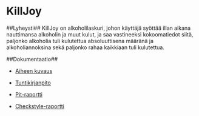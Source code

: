 # KillJoy

##Lyheysti##
KillJoy on alkoholilaskuri, johon käyttäjä syöttää illan aikana nauttimansa alkoholin ja muut kulut, ja saa vastineeksi kokoomatiedot siitä, paljonko alkoholia tuli kulutettua absoluuttisena määränä ja alkoholiannoksina sekä paljonko rahaa kaikkiaan tuli kulutettua. 

##Dokumentaatio##
* [Aiheen kuvaus](https://github.com/annapiir/killjoy/blob/master/dokumentaatio/aiheenKuvausJaRakenne.md)


* [Tuntikirjanpito](https://github.com/annapiir/killjoy/blob/master/dokumentaatio/tuntikirjanpito.md)


* [Pit-raportti](https://htmlpreview.github.io/?https://github.com/annapiir/killjoy/blob/master/dokumentaatio/pit-raportti/201702172227/index.html)

* [Checkstyle-raportti](https://htmlpreview.github.io/?https://github.com/annapiir/killjoy/blob/master/dokumentaatio/checkstyle-raportti/checkstyle.html)

